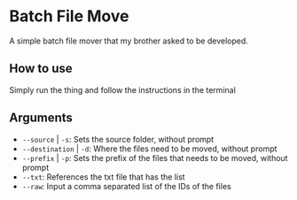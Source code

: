 # Batch File Move
A simple batch file mover that my brother asked to be developed.


## How to use
Simply run the thing and follow the instructions in the terminal

## Arguments
- `--source` | `-s`: Sets the source folder, without prompt
- `--destination` | `-d`: Where the files need to be moved, without prompt
- `--prefix` | `-p`: Sets the prefix of the files that needs to be moved, without prompt
- `--txt`: References the txt file that has the list
- `--raw`: Input a comma separated list of the IDs of the files